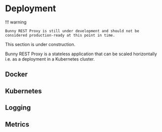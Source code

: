 # Deployment

!!! warning
    
    Bunny REST Proxy is still under development and should not be considered production-ready at this point in time.

This section is under construction.

Bunny REST Proxy is a stateless application that can be scaled horizontally i.e. as a deployment in a Kubernetes cluster.

## Docker

## Kubernetes

## Logging

## Metrics
